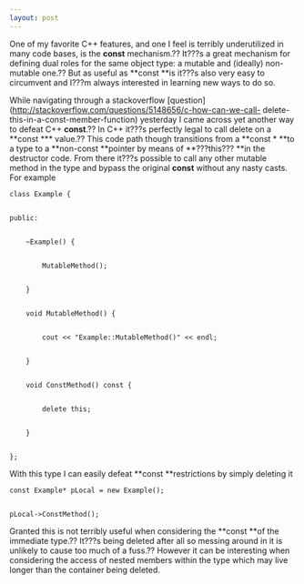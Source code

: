 ```yaml
---
layout: post
---
```

One of my favorite C++ features, and one I feel is terribly underutilized in
many code bases, is the **const** mechanism.?? It???s a great mechanism for
defining dual roles for the same object type: a mutable and (ideally) non-
mutable one.?? But as useful as **const **is it???s also very easy to circumvent
and I???m always interested in learning new ways to do so.

While navigating through a stackoverflow
[question](http://stackoverflow.com/questions/5148656/c-how-can-we-call-
delete-this-in-a-const-member-function) yesterday I came across yet another
way to defeat C++ **const**.?? In C++ it???s perfectly legal to call delete on a
**const *** value.?? This code path though transitions from a **const * **to a
type to a **non-const **pointer by means of **???this??? **in the destructor code.
From there it???s possible to call any other mutable method in the type and
bypass the original **const** without any nasty casts. For example

    
    
    class Example {


    public:


        ~Example() {


            MutableMethod();


        }


        void MutableMethod() {


            cout << "Example::MutableMethod()" << endl;


        }


        void ConstMethod() const {


            delete this;


        }


    };

With this type I can easily defeat **const **restrictions by simply deleting
it

    
    
    const Example* pLocal = new Example();


    pLocal->ConstMethod();

Granted this is not terribly useful when considering the **const **of the
immediate type.?? It???s being deleted after all so messing around in it is
unlikely to cause too much of a fuss.?? However it can be interesting when
considering the access of nested members within the type which may live longer
than the container being deleted.

